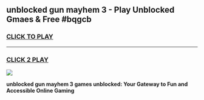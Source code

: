 
## unblocked gun mayhem 3 - Play Unblocked Gmaes & Free #bqgcb
<h3>
<a href="https://news.freeplayer.one?title=unblocked_gun_mayhem_3&ref=24F">CLICK TO PLAY</a></h3>
<hr>

<h3>
<a href="https://news.freeplayer.one?title=unblocked_gun_mayhem_3&ref=24F">CLICK 2 PLAY</a>
  
</h3>

<a href="https://news.freeplayer.one?title=unblocked_gun_mayhem_3&ref=24F/"><img src="https://clearcache.store/games.png"></a>


**unblocked gun mayhem 3 games unblocked: Your Gateway to Fun and Accessible Online Gaming**

